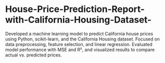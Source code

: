 # House-Price-Prediction-Report-with-California-Housing-Dataset-
Developed a machine learning model to predict California house prices using Python, scikit-learn, and the California Housing dataset. Focused on data preprocessing, feature selection, and linear regression. Evaluated model performance with MSE and R², and visualized results to compare actual vs. predicted prices.
